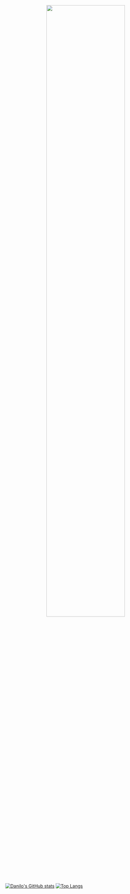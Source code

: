 
<p align="center">
<a href='https://danilo.del-busso.com'>
  <img width="70%" src='https://raw.githubusercontent.com/danilo-delbusso/danilo-delbusso/master/intro.gif'/>
</a>
  
   [![Danilo's GitHub stats](https://github-readme-stats.vercel.app/api?username=danilo-delbusso&show_icons=true)](https://danilo.del-busso.com)
   [![Top Langs](https://github-readme-stats.vercel.app/api/top-langs/?username=danilo-delbusso&layout=compact)](https://danilo.del-busso.com)
</p>
